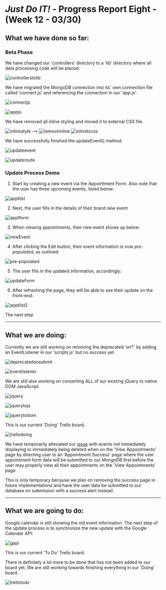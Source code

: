 # *Just Do IT!* - Progress Report Eight - (Week 12 - 03/30)

## What we have done so far:

### Beta Phase

We have changed our 'controllers' directory to a 'lib' directory where all data processing code will be placed.

![controllerstolib](https://user-images.githubusercontent.com/31261926/78460754-fc74f100-76b2-11ea-890f-aee4e7465555.png)

We have migrated the MongoDB connection into its' own connection file called 'connect.js' and referencing the connection in our 'app.js'.

![connectjs](https://user-images.githubusercontent.com/31261926/78460848-f6334480-76b3-11ea-9af1-8243e0e3b4b6.png)

![appjs](https://user-images.githubusercontent.com/31261926/78460874-27ac1000-76b4-11ea-98a3-8fec5698d650.png)

We have removed all inline styling and moved it to external CSS file.

![inlinestyle](https://user-images.githubusercontent.com/31261926/77832550-d8ebfc80-712e-11ea-91e6-b8c6653a0238.png) --> ![removeinline](https://user-images.githubusercontent.com/31261926/78460922-a143fe00-76b4-11ea-8085-7b15e69f473f.png) ![inlinetocss](https://user-images.githubusercontent.com/31261926/78460932-b456ce00-76b4-11ea-9263-6159100dc44b.png)

We have successfully finished the updateEvent() method.

![updateevent](https://user-images.githubusercontent.com/31261926/78461013-5c6c9700-76b5-11ea-9833-09b2269f8152.png)

![updateroute](https://user-images.githubusercontent.com/31261926/78461116-e157b080-76b5-11ea-9ba7-95e1e66f462b.png)

### Update Process Demo

1) Start by creating a new event via the Appointment Form. Also note that the user has three upcoming events, listed below:

![apptlist](https://user-images.githubusercontent.com/21226482/78464958-8920ae80-76b5-11ea-8235-f5ae451ed9ce.png)

2) Next, the user fills in the details of their brand new event

![apptform](https://user-images.githubusercontent.com/21226482/78464972-c9802c80-76b5-11ea-95f9-09a742ec4a51.png)

3) When viewing appointments, their new event shows up below:

![newEvent](https://user-images.githubusercontent.com/21226482/78465004-0f3cf500-76b6-11ea-8946-2767144cabe0.png)

4) After clicking the Edit button, their event information is now *pre-populated*, as outlined:

![pre-populated](https://user-images.githubusercontent.com/21226482/78465039-57f4ae00-76b6-11ea-96d2-2ad4d3a03734.png)

5) The user fills in the updated information, accordingly:

![updateForm](https://user-images.githubusercontent.com/21226482/78465066-bae64500-76b6-11ea-8398-f37e0b2a9dfa.png)

6) After refreshing the page, they will be able to see their update on the front-end:

![apptlist2](https://user-images.githubusercontent.com/21226482/78465086-f123c480-76b6-11ea-80eb-7c64be3a0ec7.png)

The next step

___

## What we are doing:

Currently we are still working on removing the deprecated 'on*.' by adding an EventListener in our 'scripts.js' but no success yet.

![deprecatedonsubmit](https://user-images.githubusercontent.com/31261926/78461168-490dfb80-76b6-11ea-8fa4-b7e05e7f4a42.png)

![eventlistener](https://user-images.githubusercontent.com/31261926/78461233-c0dc2600-76b6-11ea-8210-88fa367f3f2d.png)

We are still also working on converting ALL of our existing jQuery to native DOM JavaScript.

![jquery](https://user-images.githubusercontent.com/31261926/78461283-27f9da80-76b7-11ea-80bf-896b48de903c.png)

![jquerytojs](https://user-images.githubusercontent.com/31261926/78461298-419b2200-76b7-11ea-8e97-cf180a12c890.png)

![jquerytodom](https://user-images.githubusercontent.com/31261926/78461305-4fe93e00-76b7-11ea-8790-05a47582ac11.png)

This is our current 'Doing' Trello board.

![trellodoing](https://user-images.githubusercontent.com/31261926/78461556-b3746b00-76b9-11ea-8d03-cd56ffc9f89e.png)

We have temporarily alleviated our [issue](https://github.com/567WebSystems/project2alpha/issues/23) with events not immediately displaying or immediately being deleted when on the 'View Appointments' page by directing user to an 'Appointment Success' page where the user appointment form data will be submitted to our MongoDB first before the user may properly view all their appointments on the 'View Appointments' page.

This is only temporary because we plan on removing the success page in future implementations and have the user data be submitted to our database on submission with a success alert instead.

___

## What we are going to do:

Google calendar is still showing the old event information. The next step of the update process is to synchronize the new update with the Google Calendar API:

![gapi](https://user-images.githubusercontent.com/21226482/78465152-9048bc00-76b7-11ea-9d93-58d8c155a4b5.png)

This is our current 'To Do' Trello board.

There is definitely a lot more to be done that has not been added to our board yet. We are still working towards finishing everything in our 'Doing' board.

![trellotodo](https://user-images.githubusercontent.com/31261926/78461551-a22b5e80-76b9-11ea-9b6b-198997402329.png)
